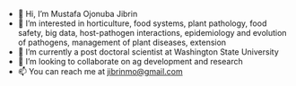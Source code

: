 - 👋 Hi, I’m Mustafa Ojonuba Jibrin 
- 👀 I’m interested in horticulture, food systems, plant pathology, food safety, big data, host-pathogen interactions, epidemiology and evolution of pathogens, management of plant diseases, extension
- 🌱 I’m currently a post doctoral scientist at Washington State University 
- 💞️ I’m looking to collaborate on ag development and research
- 📫 You can reach me at jibrinmo@gmail.com

<!---
ojonuba/ojonuba is a ✨ special ✨ repository because its `README.md` (this file) appears on your GitHub profile.
You can click the Preview link to take a look at your changes.
--->

